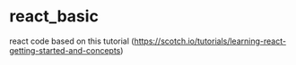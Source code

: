 # react_basic


react code based on this tutorial (https://scotch.io/tutorials/learning-react-getting-started-and-concepts)


